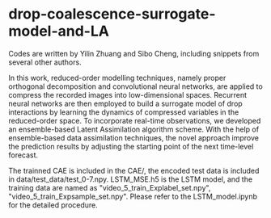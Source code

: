 # drop-coalescence-surrogate-model-and-LA

Codes are written by Yilin Zhuang and Sibo Cheng, including snippets from several other authors.

In this work, reduced-order modelling techniques, namely proper orthogonal decomposition and convolutional neural networks, are applied to compress the recorded images into low-dimensional spaces. Recurrent neural networks are then employed to build a surrogate model of drop interactions by learning the dynamics of compressed variables in the reduced-order space. To incorporate real-time observations, we developed an ensemble-based Latent Assimilation algorithm scheme. With the help of ensemble-based data assimilation techniques, the novel approach improve the prediction results by adjusting the starting point of the next time-level forecast.

The trainned CAE is included in the CAE/, the encoded test data is included in data/test_data/test_0-7.npy. LSTM_MSE.h5 is the LSTM model, and the training data are named as "video_5_train_Explabel_set.npy", "video_5_train_Expsample_set.npy".
Please refer to the LSTM_model.ipynb for the detailed procedure.
